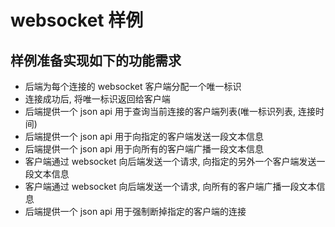# websocket 样例

## 样例准备实现如下的功能需求
* 后端为每个连接的 websocket 客户端分配一个唯一标识
* 连接成功后, 将唯一标识返回给客户端
* 后端提供一个 json api 用于查询当前连接的客户端列表(唯一标识列表, 连接时间)
* 后端提供一个 json api 用于向指定的客户端发送一段文本信息
* 后端提供一个 json api 用于向所有的客户端广播一段文本信息
* 客户端通过 websocket 向后端发送一个请求, 向指定的另外一个客户端发送一段文本信息
* 客户端通过 websocket 向后端发送一个请求, 向所有的客户端广播一段文本信息
* 后端提供一个 json api 用于强制断掉指定的客户端的连接
